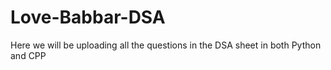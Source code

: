 # Love-Babbar-DSA
Here we will be uploading all the questions in the DSA sheet in both Python and CPP
